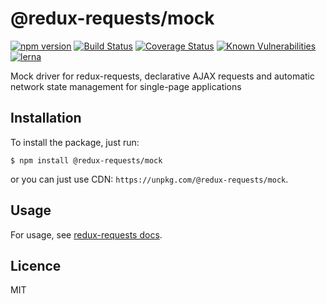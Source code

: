 # @redux-requests/mock

[![npm version](https://badge.fury.io/js/%40redux-requests%2Fmock.svg)](https://badge.fury.io/js/%40redux-requests%2Fmock)
[![Build Status](https://travis-ci.org/klis87/redux-requests.svg?branch=master)](https://travis-ci.org/klis87/redux-requests)
[![Coverage Status](https://coveralls.io/repos/github/klis87/redux-requests/badge.svg?branch=master)](https://coveralls.io/github/klis87/redux-requests?branch=master)
[![Known Vulnerabilities](https://snyk.io/test/github/klis87/redux-requests/badge.svg)](https://snyk.io/test/github/klis87/redux-requests)
[![lerna](https://img.shields.io/badge/maintained%20with-lerna-cc00ff.svg)](https://lernajs.io/)

Mock driver for redux-requests, declarative AJAX requests and automatic network state management for single-page applications

## Installation

To install the package, just run:

```
$ npm install @redux-requests/mock
```

or you can just use CDN: `https://unpkg.com/@redux-requests/mock`.

## Usage

For usage, see [redux-requests docs](https://redux-requests.klisiczynski.com).

## Licence

MIT
